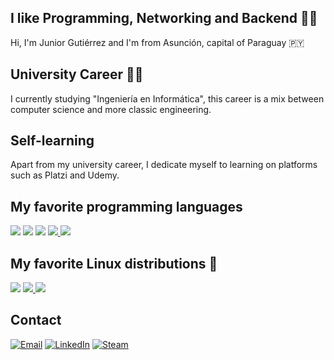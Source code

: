 ## I like Programming, Networking and Backend 👨‍💻

Hi, I'm Junior Gutiérrez and I'm from Asunción, capital of Paraguay 🇵🇾

## University Career 👨‍🎓
I currently studying "Ingeniería en Informática", this career is a mix between computer science and more classic engineering.

## Self-learning
Apart from my university career, I dedicate myself to learning on platforms such as Platzi and Udemy.

## My favorite programming languages


<a href="https://github.com/jg2kpy?tab=repositories&q=&type=&language=c&sort=" target="_blank"><img src="https://shields.io/badge/C/C++-659bd3?&logo=c" /></a>
<a href="https://github.com/jg2kpy?tab=repositories&q=&type=&language=java&sort=" target="_blank"><img src="https://img.shields.io/badge/Java%20-ec2025?&logo=java" /></a>
<a href="https://github.com/jg2kpy?tab=repositories&q=&type=&language=python&sort=" target="_blank"><img src="https://img.shields.io/badge/Python%20-ffd23e?&logo=python" /></a>
<a href="https://github.com/jg2kpy?tab=repositories&q=&type=&language=javascript&sort=" target="_blank"><img src="https://img.shields.io/badge/JavaScript%20-f0c902?&logo=javascript" /> 
<a href="https://github.com/jg2kpy?tab=repositories&q=&type=&language=typescript&sort=" target="_blank"><img src="https://img.shields.io/badge/TypeScript%20-28588a?&logo=typescript" /></a>

## My favorite Linux distributions 🐧
  
<a href="https://www.debian.org/" target="_blank"><img src="https://img.shields.io/badge/Debian%20-d70751?&logo=debian" /></a>
<a href="https://lubuntu.me/" target="_blank"><img src="https://img.shields.io/badge/Lubuntu%20-0068c8?&logo=lubuntu" /> </a>
<a href="=https://github.com/jg2kpy/dotfiles" target="_blank"><img src="https://img.shields.io/badge/Arch%20-15709e?&logo=archlinux" /></a>

## Contact

<a href="mailto:jlgutierrez2000@fpuna.edu.py?subject=Contact%20via%20Git%20Hub" target="_blank"><img src="https://img.shields.io/badge/Email-fff.svg?&logo=gmail" alt="Email"></a>
<a href="https://www.linkedin.com/in/jose-luis-junior-gutierrez-aguero/" target="_blank"><img src="https://img.shields.io/badge/LinkedIn-%230077B5.svg?&style=flat-square&logo=linkedin&logoColor=white" alt="LinkedIn"></a>
<a href="https://steamcommunity.com/id/jg2kpy" target="_blank"><img src="https://img.shields.io/badge/Steam-242526.svg?&style=flat-square&logo=steam&logoColor=white" alt="Steam"></a>
